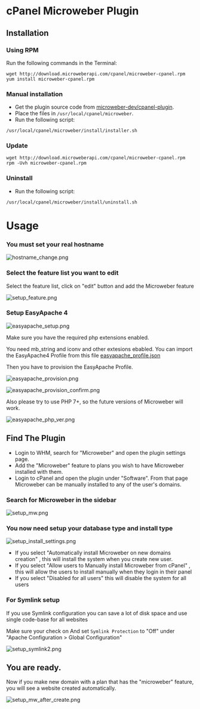 # cPanel Microweber Plugin

## Installation

### Using RPM

Run the following commands in the Terminal:

```
wget http://download.microweberapi.com/cpanel/microweber-cpanel.rpm
yum install microweber-cpanel.rpm
```
 
### Manual installation

* Get the plugin source code from [microweber-dev/cpanel-plugin](https://github.com/microweber-dev/cpanel-plugin).
* Place the files in `/usr/local/cpanel/microweber`.
* Run the following script:

```
/usr/local/cpanel/microweber/install/installer.sh
```

### Update 

```
wget http://download.microweberapi.com/cpanel/microweber-cpanel.rpm
rpm -Uvh microweber-cpanel.rpm
```

### Uninstall
 
* Run the following script:

```setup_acl.png
/usr/local/cpanel/microweber/install/uninstall.sh
```


 
# Usage 

### You must set your real hostname
![hostname_change.png](assets/hostname_change.png "")


### Select the feature list you want to edit 
Select the feature list, click on "edit" button and add the Microweber feature

![setup_feature.png](assets/setup_feature.png "")

### Setup EasyApache 4

![easyapache_setup.png](assets/easyapache_setup.png "")

Make sure you have the required php extensions enabled. 

You need mb_string and iconv and other extesions ebabled. You can import the EasyApache4 Profile from this file [easyapache_profile.json](assets/easyapache_profile.json "")

Then you have to provision the EasyApache Profile.

![easyapache_provision.png](assets/easyapache_provision.png "")

![easyapache_provision_confirm.png](assets/easyapache_provision_confirm.png "")


Also please try to use PHP 7+, so the future versions of Microweber will work. 


![easyapache_php_ver.png](assets/easyapache_php_ver.png "")

 ## Find The Plugin

* Login to WHM, search for "Microweber" and open the plugin settings page.
* Add the "Microweber" feature to plans you wish to have Microweber installed with them.
* Login to cPanel and open the plugin under "Software". From that page Microweber can be manually installed to any of the user's domains.

### Search for Microweber in the sidebar
![setup_mw.png](assets/setup_mw.png "")

### You now need setup your database type and install type 

![setup_install_settings.png](assets/setup_install_settings.png "")

* If you select "Automatically install Microweber on new domains creation" , this will install the system when you create new user. 
* If you select "Allow users to Manually install Microweber from cPanel" , this will allow the users to install manually when they login in their panel
* If you select "Disabled for all users" this will disable the system for all users




### For Symlink setup

If you use Symlink configuration you can save a lot of disk space and use single code-base for all websites

Make sure your check on  And set `Symlink Protection` to "Off" under "Apache Configuration > Global Configuration"



![setup_symlink2.png](assets/setup_symlink2.png "")

 


## You are ready. 

Now if you make new domain with a plan that has the "microweber" feature, you will see a website created automatically. 

![setup_mw_after_create.png](assets/setup_mw_after_create.png "")













